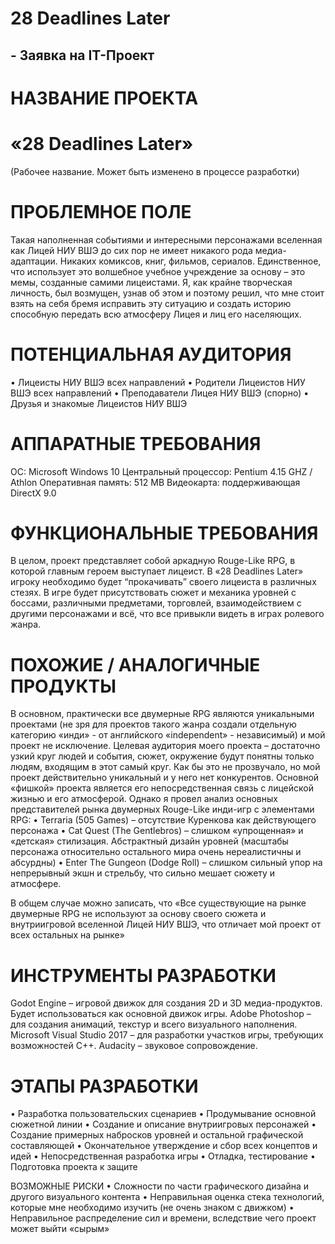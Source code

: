 # 28 Deadlines Later #
## - Заявка на IT-Проект ##

# НАЗВАНИЕ ПРОЕКТА #
# «28 Deadlines Later» #
(Рабочее название. Может быть изменено в процессе разработки) 

# ПРОБЛЕМНОЕ ПОЛЕ
Такая наполненная событиями и интересными персонажами вселенная как Лицей НИУ ВШЭ до сих пор не имеет никакого рода медиа-адаптации. Никаких комиксов, книг, фильмов, сериалов. Единственное, что использует это волшебное учебное учреждение за основу – это мемы, созданные самими лицеистами. 
Я, как крайне творческая личность, был возмущен, узнав об этом и поэтому решил, что мне стоит взять на себя бремя исправить эту ситуацию и создать историю способную передать всю атмосферу Лицея и лиц его населяющих. 

# ПОТЕНЦИАЛЬНАЯ АУДИТОРИЯ
•	Лицеисты НИУ ВШЭ всех направлений
•	Родители Лицеистов НИУ ВШЭ всех направлений
•	Преподаватели Лицея НИУ ВШЭ (спорно)
•	Друзья и знакомые Лицеистов НИУ ВШЭ

# АППАРАТНЫЕ ТРЕБОВАНИЯ

OC: Microsoft Windows 10
Центральный процессор: Pentium 4.15 GHZ / Athlon
Оперативная память: 512 MB
Видеокарта: поддерживающая DirectX 9.0
 
# ФУНКЦИОНАЛЬНЫЕ ТРЕБОВАНИЯ

В целом, проект представляет собой аркадную Rouge-Like RPG, в которой главным героем выступает лицеист. 
В «28 Deadlines Later» игроку необходимо будет “прокачивать” своего лицеиста в различных стезях.
В игре будет присутствовать сюжет и механика уровней с боссами, различными предметами, торговлей, взаимодействием с другими персонажами и всё, что все привыкли видеть в играх ролевого жанра.

# ПОХОЖИЕ / АНАЛОГИЧНЫЕ ПРОДУКТЫ

В основном, практически все двумерные RPG являются уникальными проектами (не зря для проектов такого жанра создали отдельную категорию «инди» - от английского «independent» - независимый) и мой проект не исключение. Целевая аудитория моего проекта – достаточно узкий круг людей и события, сюжет, окружение будут понятны только людям, входящим в этот самый круг.
Как бы это не прозвучало, но мой проект действительно уникальный и у него нет конкурентов. 
Основной «фишкой» проекта является его непосредственная связь с лицейской жизнью и его атмосферой.
Однако я провел анализ основных представителей рынка двумерных Rouge-Like инди-игр с элементами RPG:
•	Terraria (505 Games) –  отсутствие Куренкова как действующего персонажа
•	Cat Quest (The Gentlebros) –  слишком «упрощенная» и «детская» стилизация. Абстрактный дизайн уровней (масштабы персонажа относительно остального мира очень нереалистичны и абсурдны) 
•	Enter The Gungeon (Dodge Roll) – слишком сильный упор на непрерывный экшн и стрельбу, что сильно мешает сюжету и атмосфере.

В общем случае можно записать, что «Все существующие на рынке двумерные RPG не используют за основу своего сюжета и внутриигровой вселенной Лицей НИУ ВШЭ, что отличает мой проект от всех остальных на рынке»

# ИНСТРУМЕНТЫ РАЗРАБОТКИ
Godot Engine – игровой движок для создания 2D и 3D медиа-продуктов. Будет использоваться как основной движок игры.
Adobe Photoshop – для создания анимаций, текстур и всего визуального наполнения.
Microsoft Visual Studio 2017 – для разработки участков игры, требующих возможностей C++.
Audacity – звуковое сопровождение.

# ЭТАПЫ РАЗРАБОТКИ
•	Разработка пользовательских сценариев
•	Продумывание основной сюжетной линии
•	Создание и описание внутриигровых персонажей
•	Создание примерных набросков уровней и остальной графической составляющей
•	Окончательное утверждение и сбор всех концептов и идей
•	Непосредственная разработка игры 
•	Отладка, тестирование
•	Подготовка проекта к защите




ВОЗМОЖНЫЕ РИСКИ
•	Сложности по части графического дизайна и другого визуального контента
•	Неправильная оценка стека технологий, которые мне необходимо изучить (не очень знаком с движком)
•	Неправильное распределение сил и времени, вследствие чего проект может выйти «сырым» 
